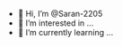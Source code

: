 - 👋 Hi, I’m @Saran-2205
- 👀 I’m interested in ...
- 🌱 I’m currently learning ...

<!---
Saran-2205/Saran-2205 is a ✨ special ✨ repository because its `README.md` (this file) appears on your GitHub profile.
You can click the Preview link to take a look at your changes.
--->
